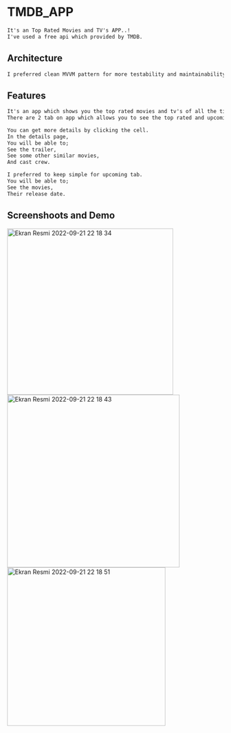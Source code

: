 # TMDB_APP

```html
It's an Top Rated Movies and TV's APP..!
I've used a free api which provided by TMDB.
```


<h2>Architecture</h2>

```html
I preferred clean MVVM pattern for more testability and maintainability.
```

<h2>Features</h2>

```html
It's an app which shows you the top rated movies and tv's of all the time.
There are 2 tab on app which allows you to see the top rated and upcoming movies.
```

```html
You can get more details by clicking the cell.
In the details page,
You will be able to;
See the trailer,
See some other similar movies,
And cast crew.
```

```html
I preferred to keep simple for upcoming tab.
You will be able to;
See the movies,
Their release date.
```

<h2>Screenshoots and Demo</h2>


<img width="386" alt="Ekran Resmi 2022-09-21 22 18 34" src="https://user-images.githubusercontent.com/79763515/191600041-dcd42361-e8db-43bb-8ef1-b2c7d2e93012.PNG">


<img width="401" alt="Ekran Resmi 2022-09-21 22 18 43" src="https://user-images.githubusercontent.com/79763515/191600072-7cbcbfef-3bd3-431a-876c-8938389a5cca.PNG">



<img width="368" alt="Ekran Resmi 2022-09-21 22 18 51" src="https://user-images.githubusercontent.com/79763515/191600090-868e0caa-bf9c-4542-9ee1-d11e7d75cc06.PNG">






